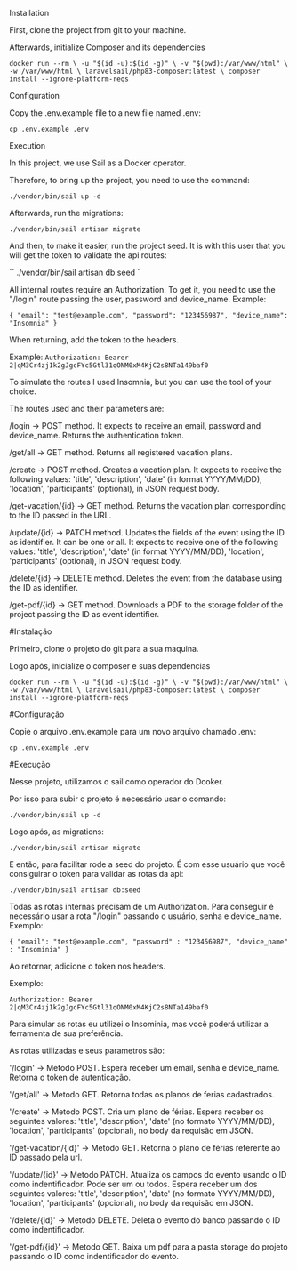 
Installation

First, clone the project from git to your machine.

Afterwards, initialize Composer and its dependencies

``
docker run --rm \
    -u "$(id -u):$(id -g)" \
    -v "$(pwd):/var/www/html" \
    -w /var/www/html \
    laravelsail/php83-composer:latest \
    composer install --ignore-platform-reqs
``

Configuration

Copy the .env.example file to a new file named .env:

``
cp .env.example .env
`` 

Execution

In this project, we use Sail as a Docker operator.

Therefore, to bring up the project, you need to use the command:

``
./vendor/bin/sail up -d
`` 

Afterwards, run the migrations:


``
./vendor/bin/sail artisan migrate
``

And then, to make it easier, run the project seed. It is with this user that you will get the token to validate the api routes:

``
./vendor/bin/sail artisan db:seed
`

All internal routes require an Authorization. To get it, you need to use the "/login" route passing the user, password and device_name. Example:

``
{
  "email": "test@example.com",
  "password": "123456987",
  "device_name": "Insomnia"
}
``

When returning, add the token to the headers.

Example:
``
Authorization: Bearer 2|qM3Cr4zj1k2gJgcFYc5Gtl31qONM0xM4KjC2s8NTa149baf0
``

To simulate the routes I used Insomnia, but you can use the tool of your choice.

The routes used and their parameters are:

/login -> POST method. It expects to receive an email, password and device_name. Returns the authentication token.

/get/all -> GET method. Returns all registered vacation plans.

/create -> POST method. Creates a vacation plan. It expects to receive the following values: 'title', 'description', 'date' (in format YYYY/MM/DD), 'location', 'participants' (optional), in JSON request body.

/get-vacation/{id} -> GET method. Returns the vacation plan corresponding to the ID passed in the URL.

/update/{id} -> PATCH method. Updates the fields of the event using the ID as identifier. It can be one or all. It expects to receive one of the following values: 'title', 'description', 'date' (in format YYYY/MM/DD), 'location', 'participants' (optional), in JSON request body.

/delete/{id} -> DELETE method. Deletes the event from the database using the ID as identifier.

/get-pdf/{id} -> GET method. Downloads a PDF to the storage folder of the project passing the ID as event identifier.




#Instalação

Primeiro, clone o projeto do git para a sua maquina. 

Logo após, inicialize o composer e suas dependencias 

``
docker run --rm \
    -u "$(id -u):$(id -g)" \
    -v "$(pwd):/var/www/html" \
    -w /var/www/html \
    laravelsail/php83-composer:latest \
    composer install --ignore-platform-reqs
``

#Configuração

Copie o arquivo .env.example para um novo arquivo chamado .env:

``
cp .env.example .env
``

#Execução

Nesse projeto, utilizamos o sail como operador do Dcoker. 

Por isso para subir o projeto é necessário usar o comando: 

``
./vendor/bin/sail up -d
``

Logo após, as migrations: 

``
./vendor/bin/sail artisan migrate
``

E então, para facilitar rode a seed do projeto. É com esse usuário que você consiguirar o token para validar as rotas da api: 

``
./vendor/bin/sail artisan db:seed
``

Todas as rotas internas precisam de um Authorization. Para conseguir é necessário usar a rota "/login" passando o usuário, senha e device_name. 
Exemplo: 

``
{
	"email": "test@example.com",
	"password" : "123456987",
	"device_name" : "Insominia"
}
``

Ao retornar, adicione o token nos headers. 

Exemplo:

``
Authorization: Bearer 2|qM3Cr4zj1k2gJgcFYc5Gtl31qONM0xM4KjC2s8NTa149baf0
``

Para simular as rotas eu utilizei o Insominia, mas você poderá utilizar a ferramenta de sua preferência. 



As rotas utilizadas e seus parametros são:

'/login' -> Metodo POST. Espera receber um email, senha e device_name. Retorna o token de autenticação.

'/get/all' -> Metodo GET. Retorna todas os planos de ferias cadastrados.

'/create' -> Metodo POST. Cria um plano de férias. Espera receber os seguintes valores: 'title', 'description', 'date' (no formato YYYY/MM/DD), 'location', 'participants' (opcional), no body da requisão em JSON.

'/get-vacation/{id}' -> Metodo GET. Retorna o plano de férias referente ao ID passado pela url.

'/update/{id}' -> Metodo PATCH. Atualiza os campos do evento usando o ID como indentificador. Pode ser um ou todos. Espera receber um dos seguintes valores: 'title', 'description', 'date' (no formato YYYY/MM/DD), 'location', 'participants' (opcional), no body da requisão em JSON.

'/delete/{id}' -> Metodo DELETE. Deleta o evento do banco passando o ID como indentificador.

'/get-pdf/{id}' -> Metodo GET. Baixa um pdf para a pasta storage do projeto passando o ID como indentificador do evento.
